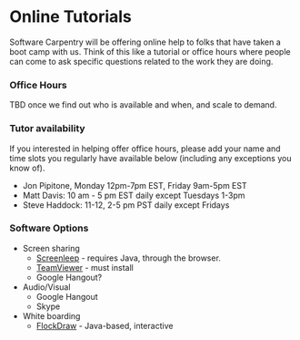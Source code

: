 Online Tutorials
================

Software Carpentry will be offering online help to folks that have taken a boot
camp with us.  Think of this like a tutorial or office hours where people can
come to ask specific questions related to the work they are doing. 

### Office Hours

TBD once we find out who is available and when, and scale to demand. 

### Tutor availability 

If you interested in helping offer office hours, please add your name and time
slots you regularly have available below (including any exceptions you know of). 
 + Jon Pipitone, Monday 12pm-7pm EST, Friday 9am-5pm EST
 + Matt Davis: 10 am - 5 pm EST daily except Tuesdays 1-3pm
 + Steve Haddock: 11-12, 2-5 pm PST daily except Fridays

### Software Options

 + Screen sharing
    + [Screenleep](http://screenleap.com) - requires Java, through the browser. 
    + [TeamViewer](http://teamviewer.com) - must install
    + Google Hangout? 
 + Audio/Visual
    + Google Hangout
    + Skype 
 + White boarding
    + [FlockDraw](http://flockdraw.com) - Java-based, interactive
